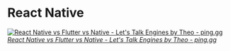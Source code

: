 # React Native #

[
    ![React Native vs Flutter vs Native - Let's Talk Engines by Theo - ping․gg](https://img.youtube.com/vi/3_FcxGCCnUs/0.jpg)\
    _React Native vs Flutter vs Native - Let's Talk Engines by Theo - ping․gg_
](https://www.youtube.com/watch?v=3_FcxGCCnUs)
